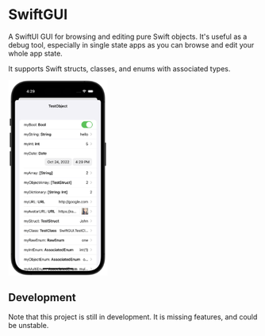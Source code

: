 # SwiftGUI

A SwiftUI GUI for browsing and editing pure Swift objects. It's useful as a debug tool, especially in single state apps as you can browse and edit your whole app state.

It supports Swift structs, classes, and enums with associated types.

<img src="Screenshot.png" width="200"/>

## Development
Note that this project is still in development. It is missing features, and could be unstable.
